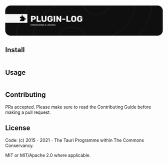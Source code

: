 ![plugin-log](banner.png)

<!-- description -->

## Install

```

```

## Usage

```

```

## Contributing

PRs accepted. Please make sure to read the Contributing Guide before making a pull request.

## License

Code: (c) 2015 - 2021 - The Tauri Programme within The Commons Conservancy.

MIT or MIT/Apache 2.0 where applicable.
